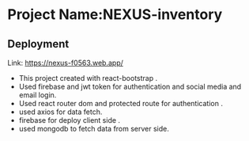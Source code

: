 # Project Name:NEXUS-inventory

## Deployment
Link: https://nexus-f0563.web.app/

* This project created with react-bootstrap .
* Used firebase and jwt token for authentication and social media and email login.
* Used react router dom and protected route for authentication .
* used axios for data fetch.
* firebase for deploy client side .
* used mongodb to fetch data from server side.


